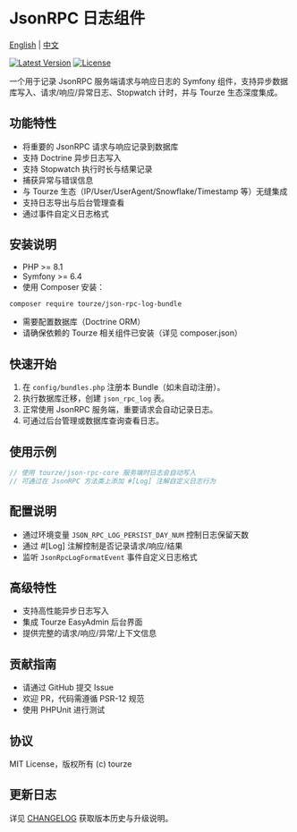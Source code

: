 # JsonRPC 日志组件

[English](README.md) | [中文](README.zh-CN.md)

[![Latest Version](https://img.shields.io/packagist/v/tourze/json-rpc-log-bundle.svg?style=flat-square)](https://packagist.org/packages/tourze/json-rpc-log-bundle)
[![License](https://img.shields.io/packagist/l/tourze/json-rpc-log-bundle.svg?style=flat-square)](https://packagist.org/packages/tourze/json-rpc-log-bundle)

一个用于记录 JsonRPC 服务端请求与响应日志的 Symfony 组件，支持异步数据库写入、请求/响应/异常日志、Stopwatch 计时，并与 Tourze 生态深度集成。

## 功能特性

- 将重要的 JsonRPC 请求与响应记录到数据库
- 支持 Doctrine 异步日志写入
- 支持 Stopwatch 执行时长与结果记录
- 捕获异常与错误信息
- 与 Tourze 生态（IP/User/UserAgent/Snowflake/Timestamp 等）无缝集成
- 支持日志导出与后台管理查看
- 通过事件自定义日志格式

## 安装说明

- PHP >= 8.1
- Symfony >= 6.4
- 使用 Composer 安装：

```bash
composer require tourze/json-rpc-log-bundle
```

- 需要配置数据库（Doctrine ORM）
- 请确保依赖的 Tourze 相关组件已安装（详见 composer.json）

## 快速开始

1. 在 `config/bundles.php` 注册本 Bundle（如未自动注册）。
2. 执行数据库迁移，创建 `json_rpc_log` 表。
3. 正常使用 JsonRPC 服务端，重要请求会自动记录日志。
4. 可通过后台管理或数据库查询查看日志。

## 使用示例

```php
// 使用 tourze/json-rpc-core 服务端时日志会自动写入
// 可通过在 JsonRPC 方法类上添加 #[Log] 注解自定义日志行为
```

## 配置说明

- 通过环境变量 `JSON_RPC_LOG_PERSIST_DAY_NUM` 控制日志保留天数
- 通过 #[Log] 注解控制是否记录请求/响应/结果
- 监听 `JsonRpcLogFormatEvent` 事件自定义日志格式

## 高级特性

- 支持高性能异步日志写入
- 集成 Tourze EasyAdmin 后台界面
- 提供完整的请求/响应/异常/上下文信息

## 贡献指南

- 请通过 GitHub 提交 Issue
- 欢迎 PR，代码需遵循 PSR-12 规范
- 使用 PHPUnit 进行测试

## 协议

MIT License，版权所有 (c) tourze

## 更新日志

详见 [CHANGELOG](CHANGELOG.md) 获取版本历史与升级说明。
